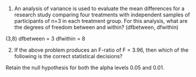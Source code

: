 1. An analysis of variance is used to evaluate the mean differences for a research study comparing four treatments with independent samples of participants of n=3 in each treatment group. For this analysis, what are the degrees of freedom between and within?
(dfbetween, dfwithin)

(3,8)
dfbetween = 3    dfwithin = 8

2. If the above problem produces an F-ratio of F = 3.96, then which of the following is the correct statistical decisions?

Retain the null hypothesis for both the alpha levels 0.05 and 0.01.
